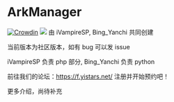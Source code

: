 # ArkManager
[![Crowdin](https://badges.crowdin.net/arkmanager/localized.svg)](https://crowdin.com/project/arkmanager)
![](https://img.shields.io/badge/license-GNU-000000.svg)
由 iVampireSP, Bing_Yanchi 共同创建

当前版本为社区版本，如有 bug 可以发 issue

iVampireSP 负责 php 部分, Bing_Yanchi 负责 python


前往我们的论坛：https://f.yistars.net/ 注册并开始预约吧！

更多介绍，尚待补充
